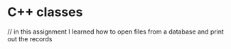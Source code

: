 # C++ classes
// in this assignment I learned how to open files from a database and print out the records
